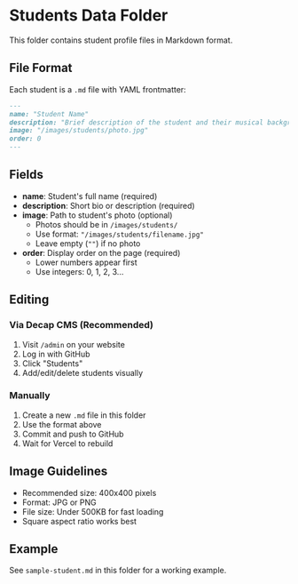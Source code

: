 # Students Data Folder

This folder contains student profile files in Markdown format.

## File Format

Each student is a `.md` file with YAML frontmatter:

```markdown
---
name: "Student Name"
description: "Brief description of the student and their musical background."
image: "/images/students/photo.jpg"
order: 0
---
```

## Fields

- **name**: Student's full name (required)
- **description**: Short bio or description (required)
- **image**: Path to student's photo (optional)
  - Photos should be in `/images/students/`
  - Use format: `"/images/students/filename.jpg"`
  - Leave empty (`""`) if no photo
- **order**: Display order on the page (required)
  - Lower numbers appear first
  - Use integers: 0, 1, 2, 3...

## Editing

### Via Decap CMS (Recommended)
1. Visit `/admin` on your website
2. Log in with GitHub
3. Click "Students"
4. Add/edit/delete students visually

### Manually
1. Create a new `.md` file in this folder
2. Use the format above
3. Commit and push to GitHub
4. Wait for Vercel to rebuild

## Image Guidelines

- Recommended size: 400x400 pixels
- Format: JPG or PNG
- File size: Under 500KB for fast loading
- Square aspect ratio works best

## Example

See `sample-student.md` in this folder for a working example.
